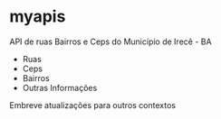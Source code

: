 # myapis
API de ruas Bairros e Ceps do Município de Irecê - BA

- Ruas
- Ceps
- Bairros
- Outras Informações

Embreve atualizações para outros contextos
  

